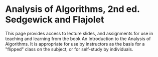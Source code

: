 # Analysis of Algorithms, 2nd ed. Sedgewick and Flajolet
 This page provides access to lecture slides, and assignments for use in teaching and learning from the book An Introduction to the Analysis of Algorithms. It is appropriate for use by instructors as the basis for a "flipped" class on the subject, or for self-study by individuals.
